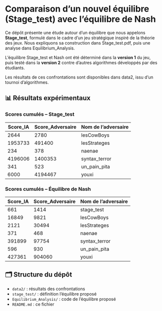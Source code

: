 # Comparaison d’un nouvel équilibre (Stage_test) avec l’équilibre de Nash

Ce dépôt présente une étude autour d’un équilibre que nous appelons **Stage_test**, formulé dans le cadre d’un jeu stratégique inspiré de la théorie des jeux. Nous expliquons sa construction dans Stage_test.pdf, puis une analyse dans Equilibrium_Analysis.

L’équilibre Stage_test et Nash ont été déterminé dans la **version 1** du jeu, puis testé dans la **version 2** contre d’autres algorithmes développés par des étudiants.

Les résultats de ces confrontations sont disponibles dans data2, issu d’un tournoi d’algorithmes.

## 📊 Résultats expérimentaux

### Scores cumulés – Stage_test

| Score_IA | Score_Adversaire | Nom de l’adversaire |
|----------|------------------|----------------------|
| 2644     | 2780             | lesCowBoys           |
| 1953733  | 491400           | lesStrateges         |
| 234      | 378              | naenae               |
| 4196006  | 1400353          | syntax_terror        |
| 341      | 523              | un_pain_pita         |
| 6000     | 4194467          | youxi                |

### Scores cumulés – Équilibre de Nash

| Score_IA | Score_Adversaire | Nom de l’adversaire |
|----------|------------------|----------------------|
| 661      | 1414             | stage_test           |
| 16849    | 9821             | lesCowBoys           |
| 2121     | 30494            | lesStrateges         |
| 371      | 468              | naenae               |
| 391899   | 97754            | syntax_terror        |
| 596      | 930              | un_pain_pita         |
| 427361   | 904060           | youxi                |

## 🗂 Structure du dépôt

- `data2/` : résultats des confrontations  
- `stage_test/` : définition l’équilibre proposé  
- `Equilibrium_Analysis/` : code de l’équilibre proposé  
- `README.md` : ce fichier

